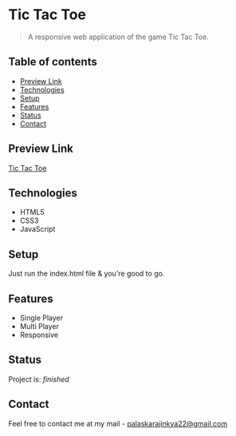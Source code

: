 # Tic Tac Toe
> A responsive web application of the game Tic Tac Toe.

## Table of contents

- [Preview Link](#preview-link)
- [Technologies](#technologies)
- [Setup](#setup)
- [Features](#features)
- [Status](#status)
- [Contact](#contact)

## Preview Link

[Tic Tac Toe](https://ajinkyap22.github.io/tic-tac-toe-js/)

## Technologies

- HTML5
- CSS3
- JavaScript

## Setup

Just run the index.html file & you're good to go.

## Features

- Single Player
- Multi Player 
- Responsive

## Status

Project is: _finished_


## Contact

Feel free to contact me at my mail - palaskarajinkya22@gmail.com
